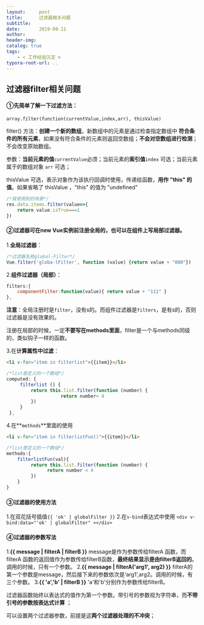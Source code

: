 ```yaml
---
layout:     post
title:      过滤器相关问题
subtitle:  
date:       2019-08-11
author:     
header-img: 
catalog: true
tags:
    - < 工作经验沉淀 >
typora-root-url: ..
---
```




##  过滤器filter相关问题

#### ①先简单了解一下过滤方法：

`array.filter(function(currentValue,index,arr), thisValue)`  

filter() 方法：**创建一个新的数组**，新数组中的元素是通过检查指定数组中 **符合条件的所有元素**，如果没有符合条件的元素则返回空数组；**不会对空数组进行检测**；不会改变原始数组。

参数：**当前元素的值**`currentValue`必须；当前元素的**索引值**`index` 可选；当前元素属于的数组对象 `arr` 可选；

 thisValue  可选，表示对象作为该执行回调时使用，传递给函数，**用作 "this" 的值**。如果省略了 thisValue ，"this" 的值为 "undefined"  

```javascript
/*我使用到的场景*/
res.data.items.filter(value=>{          
    return value.isTrue===1        
})
```

#### ②过滤器可在new Vue实例前注册全局的，也可以在组件上写局部过滤器。

1.**全局过滤器**：

```javascript
/*过滤器名称global-Filter*/
Vue.filter('globa-lFilter', function (value) {return value + "000"})
```

2.**组件过滤器（局部）**：

```javascript
filters:{
    componentFilter:function(value){ return value + "111" }
},
```

**注意**：全局注册时是`filter`，没有s的。而组件过滤器是`filters`，是有s的，否则过滤器是没有效果的。

注册在局部的时候，一定**不要写在methods里面**，filter是一个与methods同级的，类似钩子一样的函数。

3.在**计算属性中过滤**：

```html
<li v-for="item in filterlist">{{item}}</li> 
```

```javascript
/*list是定义的一个数组*/ 
computed: {      
     filterlist () {           
         return this.list.filter(function (number) {
                    return number< 4                
         })            
     }     
 },
```

4.在**`methods`**里面的使用

```html
<li v-for="item in filterlistFun()">{{item}}</li>
```

```javascript
/*list是定义的一个数组*/  		
methods:{
    filterlistFun(val){
         return this.list.filter(function (number) {
               return number < 4
         })
    }
}
```

#### ③过滤器的使用方法

1.在双花括号插值` {{ 'ok' | globalFilter }} ` 
2.在`v-bind`表达式中使用 `<div v-bind:data="'ok' | globalFilter" ></div>`

#### ④过滤器的参数写法

1.**{{ message | filterA | filterB }}**  message是作为参数传给filterA 函数，而filterA 函数的返回值作为参数传给filterB函数，**最终结果显示是由filterB返回的**。调用的时候，只有一个参数。
2.**{{ message | filterA('arg1', arg2) }}** filterA的第一个参数是message，然后接下来的参数依次是‘arg1’,arg2。调用的时候，有三个参数。
3.**{{ 'a','b' | filterB }}** 'a'和'b'分别作为参数传给filterB。

过滤器函数始终以表达式的值作为第一个参数。带引号的参数视为字符串，而**不带引号的参数按表达式计算** ；

可以设置两个过滤器参数，前提是这**两个过滤器处理的不冲突**；